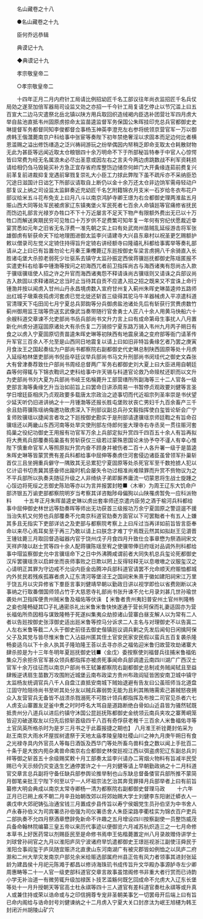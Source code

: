 <!-- { "loadSidebar": true } -->
　　名山藏卷之十八 

　　●名山藏卷之十九 

　　臣何乔远恭辑 

　　典谟记十九 

　　◆典谟记十九 

　　孝宗敬皇帝二 

　　○孝宗敬皇帝二 

　　十四年正月二月内府针工局请比例招幼匠千名工部议往年尚衣监招匠千名兵仗局効之遂至加倍军器局司设监又効之亦招一千今针工局复请乞停止以节冗滥上曰五百宣大二边马灾遣祭北岳北镇以陕方用兵取回织造绒褐内臣选补团营壮军四月虏大举自盐池直抵韦州固原虏掠命太监苗逵监督军务保国公朱晖挂印充总兵官都御史史琳提督军务都督同知李俊都督佥事杨玉神英李澄充左右参将统领京营官军一万以御虏韩王偕灊薨南京户科给事中张宦等奏陛下初年禁绝奢淫以求固本而足边何比者横恩滥赐之溢出修饬缮造之泛兴祷祠游玩之纷举偶因内帑稍乏即命支取太仓耗散财物无此为甚臣等远闻近取太仓粮银四十余万明命不下于所部秘旨特奉于中官人心惊愕皆曰常费为经无名属浪未必尽出圣意或因左右之言夫今两边虏跳数战不利军资耗损请给相仍刍马毁毙买补方急正宜存省府库整饬边储奈何衅门大开夤缘连茹前费复兴前革复前进裁抑复宠遇前窜戮复崇礼大小臣工力捄此弊陛下虽不疏斥亦不采纳臣恐冗途日滋国计日诎乞下所部议请取自上断仍以金十余万还太仓非边饷军需毋轻动户部复议上纳之司设监太监鲜奏近充幼匠千名乞附籍锦衣月支米一石岁给冬衣布花户部议给米五斗花布免支上曰月八斗以南京鸿胪寺卿王璟为右佥都御史理两淮盐五月赈山西大同等处军民被虏家辽东镇夷堡火军民死者七百余人命镇廵等官痛修省抚民而饬边礼部言光禄岁办牲口不下十万近屡言不足天下物产有限额外费出无已以十万牲口而解送爽期民穷可见牲口十万岁供不足费繁可知年复一年何有穷纪伏愿裁近幸宴赏悉如元年之旧省无名浮费一准先朝之实上曰有处武岗州苗贼乱延绥游击将军张雄御虏有斩获命天下绘地理图进御太监李兴请建寺大兴县东皋村以祝圣更乞赐额护敕以僧录司左觉义定锜住持得旨升定锜右讲经额寺曰隆禧礼科都给事寗举等奏礼部请从之上曰已有旨置勿论七月秦王秉欆薨辽东廵按御史车梁言虏拥八千余骑直入长胜诸屯堡大杀掠老弱死少壮驱系去镇守太监孙振定西侯蒋骥廵抚都御史陈瑶匿报不实遣吏科右给事中锺渤等按问之初海西兀者前卫指挥尚古与海西诸夷有怨尚古入款于骥瑶骥瑶使人招之许之升官而海西诸夷怨不释请诛尚古骥瑶则又请诛之兵部议尚古入款固以求释诸胡之忿当时止当待其自贡不应遣入招之招之既来又不宜诛上命行锺渤并按以闻虏入甘州山丹永昌境虏数入宣府甘州复入蓟州朱晖史琳苗逵帅五路师出红城子墩乘夜捣虏河套虏已觉北徙还斩首三级得其驼马牛羊器械虏入平凉遣科道官清理天下屯田闰七月宁夏总兵郭鍧等分兵御虏盐池诸处先后有斩获行赏赉虏数竹蓟州御用监王瑞等赍送玄武像武当奏带随行官舍勇士人匠八十余人用黄马快船六十余艘科道交章谏不允吏部尚书岳兵部尚书文升力言上曰有成命第毋生事扰人八月置新化州虏分道寇固原诸处大有杀伤复二万骑掠宁夏东路万骑入韦州九月丙子朔日有食之以虏入宁夏固原切责苗逵朱晖史琳等初陕西有地震泉涌之变府部等衙门请革传升军官三百余人不允至是山西同日地震复以请上曰如旧非特旨夤缘乞者乃罢之庚寅月食汝王之国起奏纮为户部尚书都察院右副都御史代史琳总制陕西固原等处十月虏入延绥柏林堡吏部尚书倪岳卒廷议举兵部尚书马文升刑部尚书闵珪代之御史文森张大有曾津奏荐致仕户部尚书周经总督两广军务右都御史刘大夏上曰大臣进用自朝廷森等何得辄与下锦衣鞫讯之吏科给事中许天锡与科道官论救乃命赎杖还职而以文升为吏部尚书刘大夏为兵部尚书岐王佑棆薨升工部营缮所所副海等三十二人官各一级吏部言海等夤缘乞升当治如前旨上曰罢命日讲添周易一书暂停贞观政要刘健等言圣学日增廷臣相庆乃贞观政要多载唐太宗政治之迹事切而代近祖宗列圣率崇是书伏望少延天听仍旧进讲纳之十一月锺渤等还报长胜屯堡败状丧亡男妇千九百余畜产三千余且劾蒋骥陈瑶纳侮邀功致虏深入下刑部议副总兵孙文毅指挥使白玺皆论斩会广宁复师败骥瑶以捷闻言者攻之下廵按御史勘实于是刑部请逮骥瑶京师廷鞫之有旨命召骥瑶还以两畿山东西河南等处旱灾使刑部左侍郎何鉴大理寺右寺丞吴一贯往赈河套捣巢之役纪功御史王用报有功官军万余上兵部定拟升赏四千四百五十余人有旨再拟将大赉焉兵部覆奏捣巢虽有劳斩获仅三级若过蒙殊恩国论未协予夺不谨人有幸心惟陛下慎重命官军人等照原拟升赏内奋不顾身并被伤者二百十人各升署一级于是苗逵朱晖史琳等皆蒙赏赉有差兵科都给事中屈伸等奏虏住河套侵边诸臣虽曾领军扑巢斩首仅三且坐拥重兵僻守一隅致其无忌累犯宁夏固原等处杀死官军至千数抢掳人犯以亿计诏书切责冀其感奋师出踰时机会屡失令功过相准尚难赎罪而升赏不赀物议为之不平兵部所以执奏夫随征升级之人非绮纨子弟即厮养庸流一切蒙恩将生战士旋踵之心馁边将死绥之志御史陈珀等亦以为言并报罢封睦■〈木审〉为周王辽东大饥命户部济银五万谕吏部都察院明岁当考察其详咨黜陟母偏狥以山陕罹虏暂免一应科派物料 
　　十五年正月朱晖苗逵史琳以虏出套率师还京遣内臣劳之酒于榆河兵科都给事中屈伸御史林世远等劾奏晖等师出无功获首三级报功万余宁夏固原之警逗遛不援当治失机又何劳也兵部覆奏不允南京科道官劾奏方面官以下可罢黜者十有五人上嫌其多且无指实下吏部详访之及吏部与都察院考察上上曰斥过当再详如前旨皆言臣奉命以来尽心焉耳矣至于再三乃敢以请上曰朕念才难丁宁焉既云然其如拟赵王见灂晋王锺铉薨三月取回督造磁器内官于饶州戊子月食四月升致仕佥事章懋为祭酒祠宋文天祥庐陵以赵士赏等四十余人配蒋骥陈瑶至宥之使骥带俸旧府瑶对品调外刑科都给事中瑁监察御史允中言骥瑶命下之日中外沸腾咸谓前者大同失机总兵玺论死都御史汉斥罢骥瑶贪以启衅坐而丧师事败之日欺以罔上反得轻释无以息嗷嗷之议服玺汉之心请明正其罪为守边戒不允设内臣金齿腾冲兵部科道官请罢不允命顺天府赈恤都城内外贫民若残疾孤寡者虏入辽东清河等堡泾王之国祠宋朱熹于徽如建阳祠宋江万里于饶五月以灾异修省下羣臣言事刘健靖早朝以勤政日讲以视学即俭以省费刚断以决事纳之行取番僧国师领占竹于大慈恩寺礼部尚书张升谏不允七月录刘甚几世孙瑜世袭处州卫指挥便贵州贼米鲁及福佑等伏诛 【 米鲁者贵州夷妇普安州土官州判隆畅之妾也隆畅疑其□子礼通密杀礼出米鲁米鲁快怏遂通于营长阿保而礼妻适固亦为营长福佑所烝因相与谋致隆畅于死遂纠集夷众劫掠诸山营寨白昼支解人以为常有二人者以告廵按御史张淳御史适出廵米鲁等控马分诉求二人主名与对理御史不以告寘二人左右米鲁等截二人头于御史前径去御史偕镇廵议调兵剿之先发后闻旬日闲擒阿保父子及其党与皆尽惟米鲁亡入沾益州匿其侄土官安民家安民假以蛮兵五百复袭杀隆畅妾适乌以下十余人执其子隆珀隆王荅以去寻亦杀之福佑迎米鲁归故营攻劫诸寨大肆杀掠是为十三年冬明年夏廵抚御史钱■〈金戊〉委按察使刘福督兵往捕米鲁福佑集众万余拒杀官军甚众领兵都指挥亦被虏死事闻命兵部调遣云南四川湖广广西汉士官军十余万往征而以南京户部尚书王轼兼都察院右副都御史总制戎务贼闻轼且至益肆叛逆诱扇生苗数万攻围附近城堡云南布政梁方贵州布政阎钲皆困安南卫城中镇守太监杨友统调官兵八千人自盘江直抵安南城下贼始退避有告友曰公虽班师当北道盘江固守险阻待尚书至听其处分友以贼兵寡弱势无能为且利其贿赂需索己甚贼怒夜拥众入友营官兵无备皆不战溃杀戮溺死不可胜计领兵都指挥及布按二司官见杀者六七人虏支山寨置友足釜中煑之时时呼名大骂自是道路断绝白骨如山近县皆为骚然轼既抵贵州分八道兵以进后约镇守沐国公昆廵抚陈都御史金统领云南兵夹攻之寨菁峒笼皆迎刃破遂取友以归先后掠斩首级四千八百有奇俘获老稚千三百余人米鲁福佑寻等土官凤英所格杀时为是岁三月书之于此葢报捷之期也】 八月淮王祈铨薨封佑采为赵王南京大雨水坏屋拔树遣祭于天地太庙孝陵皇陵社稷山川之神九月庚午朔日有食之光禄寺具内外官员人等每日酒饭及西华门等处所畜鸟兽料食之数以闻上手批百二十条于是大放内苑杂禽兽命南京右佥都御史林俊廵视江西以弭盗虏犯辽东副总兵刘祥等御之斩首五十余级赐奖敕十月工部奏太监李兴请办二宵烟火物料有旨减半民受赐已今天示频仍灾变迭生乞通停罢许之十一月刘健等请上早朝勤政纳之十二月科道官交章言总兵副将守备任缺兵部参舆论推举制也山东缺总督备倭官兵部所推不蒙简月御笔亲批王宁陛下何至以宁一人坏祖宗法乞治其奔竞罪择月兵部举者上曰有前旨纂修大明会典成以南京太常寺卿杨一清为都察院右副都御史督理马政 
　　十六年正月已已朔上疾不朝二月辛丑始朝改郊以将郊始赐大学士刘健李东阳谢迁蟒衣人一袭戊申大郊祀铸弘治通宝钱三月置成步县传旨以寿宁侯姻党生员孙伯坚为中书舍人卢永春孙伯义为司宾署丞孙伯强为司仪署丞舍人朱臣梁路李衢桂实为锦衣百户吏兵二部执奏不允四月祭酒章懋辞免新命不许趣之五月增设四川按察副使一员整饬威茂兵备命翰林院编纂三皇五帝以来历代事迹以便御览六月减苏杭炽造三之一七月命修本草书上好医药常以剂赐臣民至是命修书焉申王佑楷薨置定州八月录故赠侍讲学士刘球曾孙祠官之九月以淮阳庐凤宁波诸府旱饥遣都御史王璟廵视浙江副使汪舜民于淮阳佥事阎玺于庐凤随宜赈济北直隶山东河南湖广有被灾郡皆如例恤之以凤庐二府滁和二州大旱灾发南京户部兑余米给赈选部属府州县正佐有风力者领事其进封张延龄为建昌侯十月祀元陈澔于都昌以修诗海珠玑书成传旨升文华殿办事源胪寺左少卿周惠畴等二十一人官一级吏部科道官交章言故事虽馆阁修书非重大者行赏而已诗韵小学无补治道一有微劳辄升级加禄医卜技艺滥觞何既乞回成命不允虏大入辽东长堡等处十一月升授朝天等官高士杜永祺等四十三人道官有差科道官奏杜永祺等或升真人或兼住持或荣以诰命或与之印信拥尊专宠非圣朝美事乞一切罢毋开后端上曰有旨已命内阁给与诰命封号刘健谏纳之十二月虏入宁夏大关口封彦汰为岷王旭櫏为韩王封闭沂州胡陵山矿穴 
